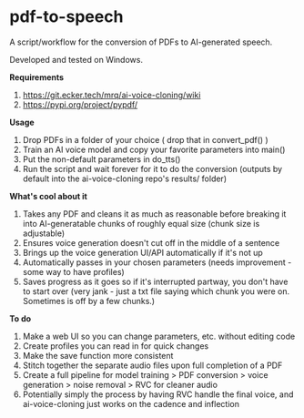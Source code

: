 # pdf-to-speech
A script/workflow for the conversion of PDFs to AI-generated speech.

Developed and tested on Windows.

**Requirements**
1. https://git.ecker.tech/mrq/ai-voice-cloning/wiki
2. https://pypi.org/project/pypdf/

**Usage**
1. Drop PDFs in a folder of your choice ( drop that in convert_pdf() )
2. Train an AI voice model and copy your favorite parameters into main()
3. Put the non-default parameters in do_tts()
4. Run the script and wait forever for it to do the conversion (outputs by default into the ai-voice-cloning repo's results/ folder)

**What's cool about it**
1. Takes any PDF and cleans it as much as reasonable before breaking it into AI-generatable chunks of roughly equal size (chunk size is adjustable)
2. Ensures voice generation doesn't cut off in the middle of a sentence
3. Brings up the voice generation UI/API automatically if it's not up
4. Automatically passes in your chosen parameters (needs improvement - some way to have profiles)
5. Saves progress as it goes so if it's interrupted partway, you don't have to start over (very jank - just a txt file saying which chunk you were on. Sometimes is off by a few chunks.)

**To do**
1. Make a web UI so you can change parameters, etc. without editing code
2. Create profiles you can read in for quick changes
3. Make the save function more consistent
4. Stitch together the separate audio files upon full completion of a PDF
5. Create a full pipeline for model training > PDF conversion > voice generation > noise removal > RVC for cleaner audio
6. Potentially simply the process by having RVC handle the final voice, and ai-voice-cloning just works on the cadence and inflection

